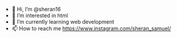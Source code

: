 - 👋 Hi, I’m @sheran16
- 👀 I’m interested in html
- 🌱 I’m currently learning web development
- 📫 How to reach me https://www.instagram.com/sheran_samuel/

<!---
sheran16/sheran16 is a ✨ special ✨ repository because its `README.md` (this file) appears on your GitHub profile.
You can click the Preview link to take a look at your changes.
--->
